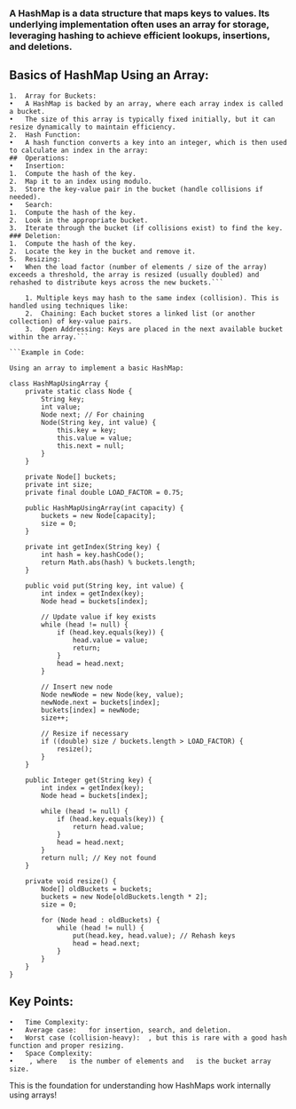 ### A HashMap is a data structure that maps keys to values. Its underlying implementation often uses an array for storage, leveraging hashing to achieve efficient lookups, insertions, and deletions.

## Basics of HashMap Using an Array:
	1.	Array for Buckets:
	•	A HashMap is backed by an array, where each array index is called a bucket.
	•	The size of this array is typically fixed initially, but it can resize dynamically to maintain efficiency.
	2.	Hash Function:
	•	A hash function converts a key into an integer, which is then used to calculate an index in the array:
    ## 	Operations:
	•	Insertion:
	1.	Compute the hash of the key.
	2.	Map it to an index using modulo.
	3.	Store the key-value pair in the bucket (handle collisions if needed).
	•	Search:
	1.	Compute the hash of the key.
	2.	Look in the appropriate bucket.
	3.	Iterate through the bucket (if collisions exist) to find the key.
	###	Deletion:
	1.	Compute the hash of the key.
	2.	Locate the key in the bucket and remove it.
	5.	Resizing:
	•	When the load factor (number of elements / size of the array) exceeds a threshold, the array is resized (usually doubled) and rehashed to distribute keys across the new buckets.```

```3.	Collision Handling:
	1. Multiple keys may hash to the same index (collision). This is handled using techniques like:
	2.	Chaining: Each bucket stores a linked list (or another collection) of key-value pairs.
	3. 	Open Addressing: Keys are placed in the next available bucket within the array.```

```Example in Code:

Using an array to implement a basic HashMap:

class HashMapUsingArray {
    private static class Node {
        String key;
        int value;
        Node next; // For chaining
        Node(String key, int value) {
            this.key = key;
            this.value = value;
            this.next = null;
        }
    }

    private Node[] buckets;
    private int size;
    private final double LOAD_FACTOR = 0.75;

    public HashMapUsingArray(int capacity) {
        buckets = new Node[capacity];
        size = 0;
    }

    private int getIndex(String key) {
        int hash = key.hashCode();
        return Math.abs(hash) % buckets.length;
    }

    public void put(String key, int value) {
        int index = getIndex(key);
        Node head = buckets[index];

        // Update value if key exists
        while (head != null) {
            if (head.key.equals(key)) {
                head.value = value;
                return;
            }
            head = head.next;
        }

        // Insert new node
        Node newNode = new Node(key, value);
        newNode.next = buckets[index];
        buckets[index] = newNode;
        size++;

        // Resize if necessary
        if ((double) size / buckets.length > LOAD_FACTOR) {
            resize();
        }
    }

    public Integer get(String key) {
        int index = getIndex(key);
        Node head = buckets[index];

        while (head != null) {
            if (head.key.equals(key)) {
                return head.value;
            }
            head = head.next;
        }
        return null; // Key not found
    }

    private void resize() {
        Node[] oldBuckets = buckets;
        buckets = new Node[oldBuckets.length * 2];
        size = 0;

        for (Node head : oldBuckets) {
            while (head != null) {
                put(head.key, head.value); // Rehash keys
                head = head.next;
            }
        }
    }
}
```
## Key Points:
	•	Time Complexity:
	•	Average case: ￼ for insertion, search, and deletion.
	•	Worst case (collision-heavy): ￼, but this is rare with a good hash function and proper resizing.
	•	Space Complexity:
	•	￼, where ￼ is the number of elements and ￼ is the bucket array size.

This is the foundation for understanding how HashMaps work internally using arrays!
